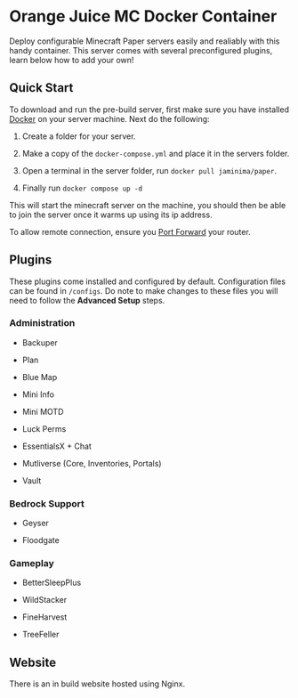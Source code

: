 # Orange Juice MC Docker Container

Deploy configurable Minecraft Paper servers easily and realiably with this handy container. This server comes with several preconfigured plugins, learn below how to add your own!

## Quick Start

To download and run the pre-build server, first make sure you have installed [Docker](https://docs.docker.com/engine/install/) on your server machine. Next do the following:

1. Create a folder for your server.

2. Make a copy of the `docker-compose.yml` and place it in the servers folder.

3. Open a terminal in the server folder, run `docker pull jaminima/paper`.

4. Finally run `docker compose up -d`

This will start the minecraft server on the machine, you should then be able to join the server once it warms up using its ip address.

To allow remote connection, ensure you [Port Forward](https://www.wikihow.com/Set-Up-Port-Forwarding-on-a-Router) your router.

## Plugins

These plugins come installed and configured by default. Configuration files can be found in `/configs`. Do note to make changes to these files you will need to follow the **Advanced Setup** steps.

### Administration

- Backuper

- Plan

- Blue Map

- Mini Info

- Mini MOTD

- Luck Perms

- EssentialsX + Chat

- Mutliverse (Core, Inventories, Portals)

- Vault

### Bedrock Support

- Geyser

- Floodgate

### Gameplay

- BetterSleepPlus

- WildStacker

- FineHarvest

- TreeFeller

## Website

There is an in build website hosted using Nginx.
